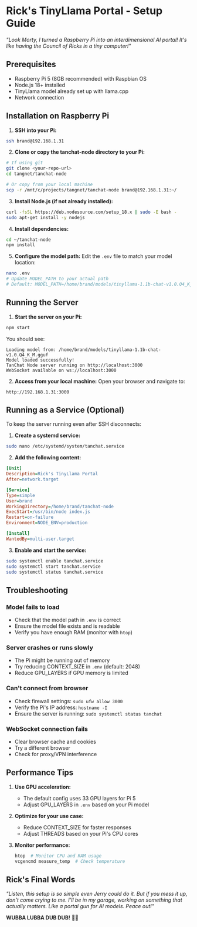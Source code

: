 # Rick's TinyLlama Portal - Setup Guide

*"Look Morty, I turned a Raspberry Pi into an interdimensional AI portal! It's like having the Council of Ricks in a tiny computer!"*

## Prerequisites

- Raspberry Pi 5 (8GB recommended) with Raspbian OS
- Node.js 18+ installed
- TinyLlama model already set up with llama.cpp
- Network connection

## Installation on Raspberry Pi

1. **SSH into your Pi:**
```bash
ssh brand@192.168.1.31
```

2. **Clone or copy the tanchat-node directory to your Pi:**
```bash
# If using git
git clone <your-repo-url>
cd tangnet/tanchat-node

# Or copy from your local machine
scp -r /mnt/c/projects/tangnet/tanchat-node brand@192.168.1.31:~/
```

3. **Install Node.js (if not already installed):**
```bash
curl -fsSL https://deb.nodesource.com/setup_18.x | sudo -E bash -
sudo apt-get install -y nodejs
```

4. **Install dependencies:**
```bash
cd ~/tanchat-node
npm install
```

5. **Configure the model path:**
Edit the `.env` file to match your model location:
```bash
nano .env
# Update MODEL_PATH to your actual path
# Default: MODEL_PATH=/home/brand/models/tinyllama-1.1b-chat-v1.0.Q4_K_M.gguf
```

## Running the Server

1. **Start the server on your Pi:**
```bash
npm start
```

You should see:
```
Loading model from: /home/brand/models/tinyllama-1.1b-chat-v1.0.Q4_K_M.gguf
Model loaded successfully!
TanChat Node server running on http://localhost:3000
WebSocket available on ws://localhost:3000
```

2. **Access from your local machine:**
Open your browser and navigate to:
```
http://192.168.1.31:3000
```

## Running as a Service (Optional)

To keep the server running even after SSH disconnects:

1. **Create a systemd service:**
```bash
sudo nano /etc/systemd/system/tanchat.service
```

2. **Add the following content:**
```ini
[Unit]
Description=Rick's TinyLlama Portal
After=network.target

[Service]
Type=simple
User=brand
WorkingDirectory=/home/brand/tanchat-node
ExecStart=/usr/bin/node index.js
Restart=on-failure
Environment=NODE_ENV=production

[Install]
WantedBy=multi-user.target
```

3. **Enable and start the service:**
```bash
sudo systemctl enable tanchat.service
sudo systemctl start tanchat.service
sudo systemctl status tanchat.service
```

## Troubleshooting

### Model fails to load
- Check that the model path in `.env` is correct
- Ensure the model file exists and is readable
- Verify you have enough RAM (monitor with `htop`)

### Server crashes or runs slowly
- The Pi might be running out of memory
- Try reducing CONTEXT_SIZE in `.env` (default: 2048)
- Reduce GPU_LAYERS if GPU memory is limited

### Can't connect from browser
- Check firewall settings: `sudo ufw allow 3000`
- Verify the Pi's IP address: `hostname -I`
- Ensure the server is running: `sudo systemctl status tanchat`

### WebSocket connection fails
- Clear browser cache and cookies
- Try a different browser
- Check for proxy/VPN interference

## Performance Tips

1. **Use GPU acceleration:**
   - The default config uses 33 GPU layers for Pi 5
   - Adjust GPU_LAYERS in `.env` based on your Pi model

2. **Optimize for your use case:**
   - Reduce CONTEXT_SIZE for faster responses
   - Adjust THREADS based on your Pi's CPU cores

3. **Monitor performance:**
   ```bash
   htop  # Monitor CPU and RAM usage
   vcgencmd measure_temp  # Check temperature
   ```

## Rick's Final Words

*"Listen, this setup is so simple even Jerry could do it. But if you mess it up, don't come crying to me. I'll be in my garage, working on something that actually matters. Like a portal gun for AI models. Peace out!"*

**WUBBA LUBBA DUB DUB!** 🧪🚀